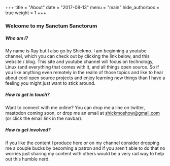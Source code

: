 +++
title = "About"
date = "2017-08-13"
menu = "main"
hide_authorbox = true
weight = 1
+++

### Welcome to my Sanctum Sanctorum
     
      
##### Who am I?

My name is Ray but I also go by Shickmo. I am beginning a youtube channel, which you can check out by clicking the link below, and this website / blog. This site and youtube channel will focus on technology, Linux (and everything that comes with it, and all things open source. So if you like anything even remotely in the realm of those topics and like to hear about cool open source projects and enjoy learning new things than I have a feeling you might just want to stick around.

##### How to get in touch?

Want to connect with me online? You can drop me a line on twitter, mastodon coming soon, or drop me an email at shickmoshow@gmail.com (or click the email link in the navbar). 

##### How to get involved?

If you like the content I produce here or on my channel consider dropping me a couple bucks by becoming a patron and if you aren't able to do that no worries just sharing my content with others would be a very rad way to help out this humble nerd.
